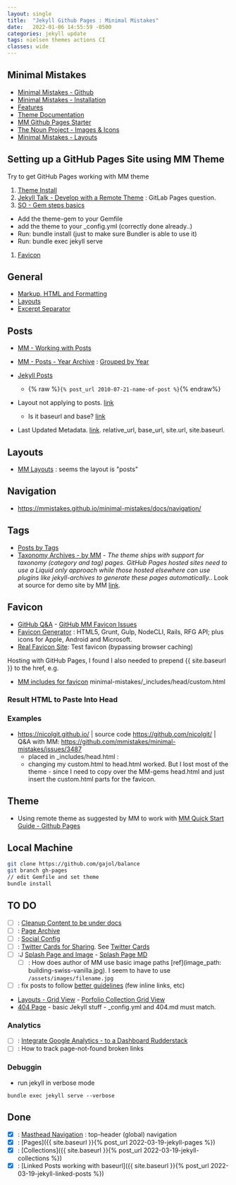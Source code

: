 ```yaml
---
layout: single
title:  "Jekyll Github Pages : Minimal Mistakes"
date:   2022-01-06 14:55:59 -0500
categories: jekyll update
tags: nielsen themes actions CI
classes: wide
---
```


## Minimal Mistakes
- [Minimal Mistakes - Github](https://mmistakes.github.io/minimal-mistakes/)
- [Minimal Mistakes - Installation](https://mmistakes.github.io/minimal-mistakes/docs/installation/)
- [Features](https://mmistakes.github.io/minimal-mistakes/about/)
- [Theme Documentation](https://mmistakes.github.io/minimal-mistakes/docs/quick-start-guide/)
- [MM Github Pages Starter](https://github.com/mmistakes/mm-github-pages-starter)
- [The Noun Project - Images & Icons](https://thenounproject.com/)
- [Minimal Mistakes - Layouts](https://mmistakes.github.io/minimal-mistakes/docs/layouts/)

## Setting up a GitHub Pages Site using MM Theme
Try to get GitHub Pages working with MM theme
1. [Theme Install](http://gabe-lade.com/theme-setup/)
1. [Jekyll Talk - Develop with a Remote Theme](https://talk.jekyllrb.com/t/how-to-develop-wth-remote-theme/6021) : GitLab Pages question.
1. [SO - Gem steps basics](https://stackoverflow.com/questions/46380722/jekyll-theme-could-not-be-found)
  -  Add the theme-gem to your Gemfile
  -  add the theme to your _config.yml (correctly done already..)
  -  Run: bundle install (just to make sure Bundler is able to use it)
  -  Run: bundle exec jekyll serve
1. [Favicon](https://github.com/mmistakes/minimal-mistakes/issues/585)

## General
- [Markup, HTML and Formatting](https://mmistakes.github.io/minimal-mistakes/markup/markup-html-tags-and-formatting/)
- [Layouts](https://mmistakes.github.io/minimal-mistakes/docs/layouts/)
- [Excerpt Separator](http://jekyllrb.com/docs/posts/#post-excerpts)

## Posts
- [MM - Working with Posts](https://mmistakes.github.io/minimal-mistakes/docs/posts/)
- [MM - Posts - Year Archive](https://mmistakes.github.io/minimal-mistakes/docs/layouts/#archive-layout) : [Grouped by Year](https://github.com/mmistakes/minimal-mistakes/blob/master/docs/_pages/year-archive.md)
- [Jekyll Posts](https://jekyllrb.com/docs/liquid/tags/#linking-to-posts)
   - {% raw  %}`{% post_url 2010-07-21-name-of-post %}`{% endraw%}

- Layout not applying to posts. [link](https://talk.jekyllrb.com/t/solved-layout-not-applying-to-individual-posts-only/2971)
  - Is it baseurl and base? [link](https://talk.jekyllrb.com/t/relative-url-and-baseurl/2051)

- Last Updated Metadata. [link](https://solomonvictorino.com/better-post-dates-jekyll/).  relative_url, base_url, site.url, site.baseurl.

## Layouts
- [MM Layouts](https://mmistakes.github.io/minimal-mistakes/docs/layouts/) : seems the layout is "posts"

## Navigation
- https://mmistakes.github.io/minimal-mistakes/docs/navigation/

## Tags
- [Posts by Tags](https://mmistakes.github.io/minimal-mistakes/tags/)
- [Taxonomy Archives - by MM](https://mmistakes.github.io/minimal-mistakes/docs/layouts/#taxonomy-archives) - *The theme ships with support for taxonomy (category and tag) pages. GitHub Pages hosted sites need to use a Liquid only approach while those hosted elsewhere can use plugins like jekyll-archives to generate these pages automatically.*.   Look at source for demo site by MM [link](https://github.com/mmistakes/minimal-mistakes/tree/master/docs/_pages).

## Favicon
- [GitHub Q&A](https://github.com/mmistakes/minimal-mistakes/issues/949) - [GitHub MM Favicon Issues](https://github.com/mmistakes/minimal-mistakes/issues?q=favicon+is%3Aclosed)
- [Favicon Generator](http://realfavicongenerator.net/) : HTML5, Grunt, Gulp, NodeCLI, Rails, RFG API; plus icons for Apple, Android and Microsoft.
- [Real Favicon Site](http://realfavicongenerator.net/): Test favicon (bypassing browser caching)

Hosting with GitHub Pages, I found I also needed to prepend {{ site.baseurl }} to the href, e.g.
<link rel="shortcut icon" href="{{ site.baseurl }}/assets/images/favicon.ico">

- [MM includes for favicon](https://github.com/mmistakes/minimal-mistakes/blob/gh-pages-3.1.6/_includes/head/custom.html)
minimal-mistakes/_includes/head/custom.html
<link rel="icon" type="image/png" href="{{ base_path }}/images/favicon-16x16.png?v=M44lzPylqQ" sizes="16x16">

### Result HTML to Paste Into Head
<link rel="apple-touch-icon" sizes="180x180" href="/apple-touch-icon.png">
<link rel="icon" type="image/png" sizes="32x32" href="/favicon-32x32.png">
<link rel="icon" type="image/png" sizes="16x16" href="/favicon-16x16.png">
<link rel="manifest" href="/site.webmanifest">
<link rel="mask-icon" href="/safari-pinned-tab.svg" color="#5bbad5">
<meta name="msapplication-TileColor" content="#da532c">
<meta name="theme-color" content="#ffffff">

### Examples
- https://nicolgit.github.io/ | source code https://github.com/nicolgit/ | Q&A with MM: https://github.com/mmistakes/minimal-mistakes/issues/3487
  - placed in _includes/head.html :  <link rel="shortcut icon" type="image/png" href="/favicon.png">
  - changing my custom.html to head.html worked.  But I lost most of the theme - since I need to copy over the MM-gems head.html and just insert the custom.html parts for the favicon.

## Theme
- Using remote theme as suggested by MM to work with [MM Quick Start Guide - Github Pages](https://mmistakes.github.io/minimal-mistakes/docs/quick-start-guide/#installing-the-theme)

## Local Machine

``` sh
git clone https://github.com/gajol/balance
git branch gh-pages
// edit Gemfile and set theme
bundle install
```

## TO DO
- [ ] : [Cleanup Content to be under docs](https://github.com/mmistakes/minimal-mistakes/tree/master/docs)
- [ ] : [Page Archive](https://github.com/mmistakes/minimal-mistakes/blob/master/docs/_pages/sitemap.md)
- [ ] : [Social Config]()
- [ ] : [Twitter Cards for Sharing](https://mmistakes.github.io/minimal-mistakes/docs/configuration/#twitter-cards-and-facebook-open-graph). See [Twitter Cards](https://developer.twitter.com/en/docs/twitter-for-websites/cards/overview/player-card)
- [ ] :J [Splash Page and Image](https://mmistakes.github.io/minimal-mistakes/splash-page/) - [Splash Page MD](https://github.com/mmistakes/minimal-mistakes/blob/gh-pages-3.1.6/_pages/splash-page.md)
  - [ ] : How does author of MM use basic image paths [ref](image_path: building-swiss-vanilla.jpg).  I seem to have to use `/assets/images/filename.jpg`
 - [ ] : fix posts to follow [better guidelines](https://blog.canada.ca/2021/07/20/effective-links) (few inline links, etc)

- [Layouts - Grid View](https://mmistakes.github.io/minimal-mistakes/docs/layouts/) - [Porfolio Collection Grid View](https://github.com/mmistakes/minimal-mistakes/blob/master/docs/_pages/portfolio-archive.md)
- [404 Page](https://github.com/mmistakes/minimal-mistakes/issues/2188) - basic Jekyll stuff - _config.yml and 404.md must match.

### Analytics
- [ ] : [Integrate Google Analytics - to a Dashboard Rudderstack](https://www.rudderstack.com/guides/how-to-event-stream-data-from-your-jekyll-site-to-google-analytics-using-rudderstack/)
- [ ] : How to track page-not-found broken links

### Debuggin
- run jekyll in verbose mode

`bundle exec jekyll serve --verbose`

## Done
- [x] : [Masthead Navigation](https://mmistakes.github.io/minimal-mistakes/docs/navigation/) : top-header (global) navigation
- [x] : [Pages]({{ site.baseurl }}{% post_url 2022-03-19-jekyll-pages %})
- [x] : [Collections]({{ site.baseurl }}{% post_url 2022-03-19-jekyll-collections %})
- [x] : [Linked Posts working with baseurl]({{ site.baseurl }}{% post_url 2022-03-19-jekyll-linked-posts %})
